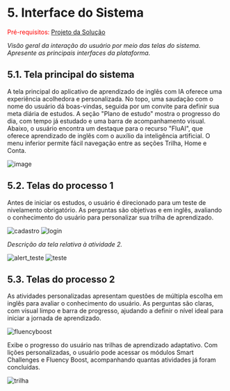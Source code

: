 
# 5. Interface do Sistema

<span style="color:red">Pré-requisitos: <a href="4-Projeto-Solucao.md"> Projeto da Solução</a></span>

_Visão geral da interação do usuário por meio das telas do sistema. Apresente as principais interfaces da plataforma._

## 5.1. Tela principal do sistema

A tela principal do aplicativo de aprendizado de inglês com IA oferece uma experiência acolhedora e personalizada. No topo, uma saudação com o nome do usuário dá boas-vindas, seguida por um convite para definir sua meta diária de estudos. A seção "Plano de estudo" mostra o progresso do dia, com tempo já estudado e uma barra de acompanhamento visual. Abaixo, o usuário encontra um destaque para o recurso "FluAI", que oferece aprendizado de inglês com o auxílio da inteligência artificial. O menu inferior permite fácil navegação entre as seções Trilha, Home e Conta.

![image](https://github.com/user-attachments/assets/cf68ec48-a829-4ff0-949b-f42e4f31ee19)



## 5.2. Telas do processo 1

Antes de iniciar os estudos, o usuário é direcionado para um teste de nivelamento obrigatório. As perguntas são objetivas e em inglês, avaliando o conhecimento do usuário para personalizar sua trilha de aprendizado.

![cadastro](https://github.com/user-attachments/assets/4ff95fa8-59ae-48d6-bcd4-56dcc50efdb2)
![login](https://github.com/user-attachments/assets/a1d27f6f-ce81-4958-9f42-b41eead48b5c)


_Descrição da tela relativa à atividade 2._

![alert_teste](https://github.com/user-attachments/assets/72a9a7b8-3cb3-4a59-953a-94a86882a2bb)
![teste](https://github.com/user-attachments/assets/c8199e8f-abdb-4b4a-a44c-17a53f53787b)


## 5.3. Telas do processo 2

As atividades personalizadas apresentam questões de múltipla escolha em inglês para avaliar o conhecimento do usuário. As perguntas são claras, com visual limpo e barra de progresso, ajudando a definir o nível ideal para iniciar a jornada de aprendizado.

![fluencyboost](https://github.com/user-attachments/assets/f8013ff2-8a16-44ab-9f24-5c0e92fbcd38)

Exibe o progresso do usuário nas trilhas de aprendizado adaptativo. Com lições personalizadas, o usuário pode acessar os módulos Smart Challenges e Fluency Boost, acompanhando quantas atividades já foram concluídas.

![trilha](https://github.com/user-attachments/assets/5f8d3622-62fe-494d-adbf-3d6156fb9587)


